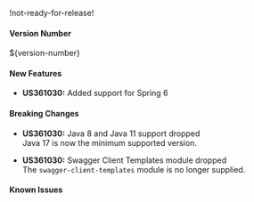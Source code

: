 !not-ready-for-release!

#### Version Number
${version-number}

#### New Features
- **US361030:** Added support for Spring 6  

#### Breaking Changes
- **US361030:** Java 8 and Java 11 support dropped  
  Java 17 is now the minimum supported version.

- **US361030:** Swagger Client Templates module dropped  
  The `swagger-client-templates` module is no longer supplied.

#### Known Issues
